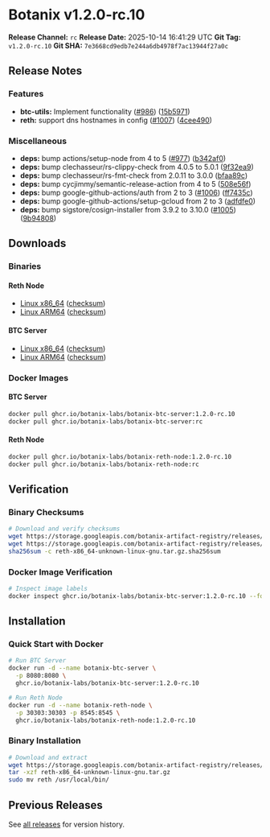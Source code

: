 # Botanix v1.2.0-rc.10

**Release Channel:** `rc`
**Release Date:** 2025-10-14 16:41:29 UTC
**Git Tag:** `v1.2.0-rc.10`
**Git SHA:** `7e3668cd9edb7e244a6db4978f7ac13944f27a0c`

## Release Notes


### Features

* **btc-utils:** Implement  functionality ([#986](https://github.com/botanix-labs/Macbeth/issues/986)) ([15b5971](https://github.com/botanix-labs/Macbeth/commit/15b59712e01a37a8bb4ea56084d744e7363d2ee2))
* **reth:** support dns hostnames in config ([#1007](https://github.com/botanix-labs/Macbeth/issues/1007)) ([4cee490](https://github.com/botanix-labs/Macbeth/commit/4cee49046cce034399ad712c6cc3ae1d624c5b5e))

### Miscellaneous

* **deps:** bump actions/setup-node from 4 to 5 ([#977](https://github.com/botanix-labs/Macbeth/issues/977)) ([b342af0](https://github.com/botanix-labs/Macbeth/commit/b342af026324e4dfcfd4e179b12375c463cbc624))
* **deps:** bump clechasseur/rs-clippy-check from 4.0.5 to 5.0.1 ([9f32ea9](https://github.com/botanix-labs/Macbeth/commit/9f32ea9329238d1a8aebbbf71de81f641b5b23e8))
* **deps:** bump clechasseur/rs-fmt-check from 2.0.11 to 3.0.0 ([bfaa89c](https://github.com/botanix-labs/Macbeth/commit/bfaa89cd7f1a15341604741c5c48c7684f036799))
* **deps:** bump cycjimmy/semantic-release-action from 4 to 5 ([508e56f](https://github.com/botanix-labs/Macbeth/commit/508e56f9076ae5912d9366c38f382f919f4784cf))
* **deps:** bump google-github-actions/auth from 2 to 3 ([#1006](https://github.com/botanix-labs/Macbeth/issues/1006)) ([ff7435c](https://github.com/botanix-labs/Macbeth/commit/ff7435ca047ae6e4ab04c839d7eaddfb233660ba))
* **deps:** bump google-github-actions/setup-gcloud from 2 to 3 ([adfdfe0](https://github.com/botanix-labs/Macbeth/commit/adfdfe03e64f55f3e8679ec62bf9e0beacc4a9df))
* **deps:** bump sigstore/cosign-installer from 3.9.2 to 3.10.0 ([#1005](https://github.com/botanix-labs/Macbeth/issues/1005)) ([9b94808](https://github.com/botanix-labs/Macbeth/commit/9b948089343c3ba54abdd1f0c155ef66f6a72d25))


## Downloads

### Binaries

#### Reth Node
- [Linux x86_64](https://storage.googleapis.com/botanix-artifact-registry/releases/reth/rc/1.2.0-rc.10/reth-x86_64-unknown-linux-gnu.tar.gz) ([checksum](https://storage.googleapis.com/botanix-artifact-registry/releases/reth/rc/1.2.0-rc.10/reth-x86_64-unknown-linux-gnu.tar.gz.sha256sum))
- [Linux ARM64](https://storage.googleapis.com/botanix-artifact-registry/releases/reth/rc/1.2.0-rc.10/reth-aarch64-unknown-linux-gnu.tar.gz) ([checksum](https://storage.googleapis.com/botanix-artifact-registry/releases/reth/rc/1.2.0-rc.10/reth-aarch64-unknown-linux-gnu.tar.gz.sha256sum))

#### BTC Server
- [Linux x86_64](https://storage.googleapis.com/botanix-artifact-registry/releases/btc-server/rc/1.2.0-rc.10/btc-server-x86_64-unknown-linux-gnu.tar.gz) ([checksum](https://storage.googleapis.com/botanix-artifact-registry/releases/btc-server/rc/1.2.0-rc.10/btc-server-x86_64-unknown-linux-gnu.tar.gz.sha256sum))
- [Linux ARM64](https://storage.googleapis.com/botanix-artifact-registry/releases/btc-server/rc/1.2.0-rc.10/btc-server-aarch64-unknown-linux-gnu.tar.gz) ([checksum](https://storage.googleapis.com/botanix-artifact-registry/releases/btc-server/rc/1.2.0-rc.10/btc-server-aarch64-unknown-linux-gnu.tar.gz.sha256sum))

### Docker Images

#### BTC Server
```bash
docker pull ghcr.io/botanix-labs/botanix-btc-server:1.2.0-rc.10
docker pull ghcr.io/botanix-labs/botanix-btc-server:rc
```

#### Reth Node
```bash
docker pull ghcr.io/botanix-labs/botanix-reth-node:1.2.0-rc.10
docker pull ghcr.io/botanix-labs/botanix-reth-node:rc
```

## Verification

### Binary Checksums
```bash
# Download and verify checksums
wget https://storage.googleapis.com/botanix-artifact-registry/releases/reth/rc/1.2.0-rc.10/reth-x86_64-unknown-linux-gnu.tar.gz
wget https://storage.googleapis.com/botanix-artifact-registry/releases/reth/rc/1.2.0-rc.10/reth-x86_64-unknown-linux-gnu.tar.gz.sha256sum
sha256sum -c reth-x86_64-unknown-linux-gnu.tar.gz.sha256sum
```

### Docker Image Verification
```bash
# Inspect image labels
docker inspect ghcr.io/botanix-labs/botanix-btc-server:1.2.0-rc.10 --format='{{.Config.Labels}}'
```

## Installation

### Quick Start with Docker
```bash
# Run BTC Server
docker run -d --name botanix-btc-server \
  -p 8080:8080 \
  ghcr.io/botanix-labs/botanix-btc-server:1.2.0-rc.10

# Run Reth Node
docker run -d --name botanix-reth-node \
  -p 30303:30303 -p 8545:8545 \
  ghcr.io/botanix-labs/botanix-reth-node:1.2.0-rc.10
```

### Binary Installation
```bash
# Download and extract
wget https://storage.googleapis.com/botanix-artifact-registry/releases/reth/rc/1.2.0-rc.10/reth-x86_64-unknown-linux-gnu.tar.gz
tar -xzf reth-x86_64-unknown-linux-gnu.tar.gz
sudo mv reth /usr/local/bin/
```

## Previous Releases

See [all releases](../../README.md#releases) for version history.
